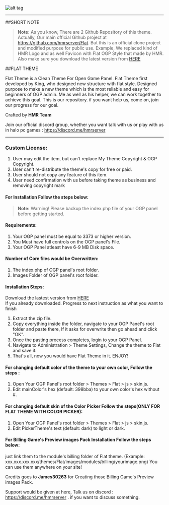 ![alt tag](https://raw.githubusercontent.com/HAN-105/FlatOPG/master/banner.png)

-----------------------

##SHORT NOTE

> **Note:** As you know, There are 2 Github Repository of this theme. Actually, Our main official Github project at https://github.com/hmrserver/Flat. But this is an official clone project and modified purpose for public use. Example, We replaced kind of HMR Logo and as well Favicon with Flat OGP Style that made by HMR. Also make sure you download the latest version from [HERE](https://github.com/HAN-105/FlatOPG/releases)<br />

##FLAT THEME

Flat Theme is a Clean Theme For Open Game Panel. Flat Theme first developed by King, who designed new structure with flat style. Designed purpose to make a new theme which is the most reliable and easy for beginners of OGP admin. Me as well as his helper, we can work together to achieve this goal. This is our repository. if you want help us, come on, join our progress for our goal.

Crafted by **HMR Team**

Join our official discord group, whether you want talk with us or play with us in halo pc games : https://discord.me/hmrserver

-----------------------

### Custom License:
>
1. User may edit the item, but can't replace My Theme Copyright & OGP Copyright.
2. User can't re-distribute the theme's copy for free or paid.
3. User should not copy any feature of this item.
4. User need confirmation with us before taking theme as business and removing copyright mark

#### For Installation Follow the steps below:
> **Note:** Warning! Please backup the index.php file of your OGP panel before getting started.

#### Requirements:
>
1. Your OGP panel must be equal to 3373 or higher version.
2. You Must have full controls on the OGP panel's File.
3. Your OGP Panel atleast have 6-9 MB Disk space.

#### Number of Core files would be Overwritten:
>
1. The index.php of OGP panel's root folder.
2. Images Folder of OGP panel's root folder.

#### Installation Steps:
>
Download the lastest version from [HERE](https://github.com/HAN-105/FlatOPG/releases)<br />
If you already downloaded. Progress to next instruction as what you want to finish<br />
>
1. Extract the zip file.
2. Copy everything inside the folder, navigate to your OGP Panel's root folder and paste there, If it asks for overwrite then go ahead and click "OK".
3. Once the pasting process completes, login to your OGP Panel.
4. Navigate to Administration > Theme Settings, Change the theme to Flat and save it.
5. That's all, now you would have Flat Theme in it. ENJOY!

#### For changing default color of the theme to your own color, Follow the steps :
>
1. Open Your OGP Panel's root folder > Themes > Flat > js > skin.js.
2. Edit mainColor's hex (default: 398bba) to your own color's hex without #.

#### For changing default skin of the Color Picker Follow the steps(ONLY FOR FLAT THEME WITH COLOR PICKER):
>
1. Open Your OGP Panel's root folder > Themes > Flat > js > skin.js.
2. Edit PickerTheme's text (default: dark) to light or dark.

#### For Billing Game's Preview images Pack Installation Follow the steps below:
>
just link them to the module's billing folder of Flat theme. (Example: xxx.xxx.xxx.xxx/themes/Flat/images/modules/billing/yourimage.png) You can use them anywhere on your site!

Credits goes to **James30263** for Creating those Billing Game's Preview images Pack.

Support would be given at here, Talk us on discord : https://discord.me/hmrserver . if you want to discuss something.
